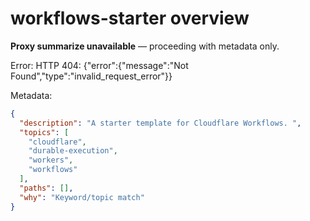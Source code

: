 # workflows-starter overview

**Proxy summarize unavailable** — proceeding with metadata only.

Error: HTTP 404: {"error":{"message":"Not Found","type":"invalid_request_error"}}

Metadata:
```json
{
  "description": "A starter template for Cloudflare Workflows. ",
  "topics": [
    "cloudflare",
    "durable-execution",
    "workers",
    "workflows"
  ],
  "paths": [],
  "why": "Keyword/topic match"
}
```